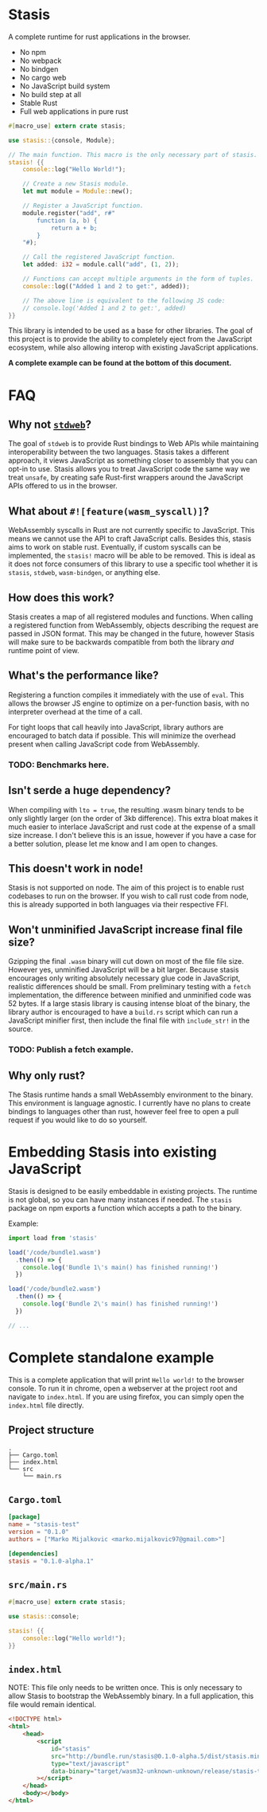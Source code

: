 # Stasis

A complete runtime for rust applications in the browser.

* No npm
* No webpack
* No bindgen
* No cargo web
* No JavaScript build system
* No build step at all
* Stable Rust
* Full web applications in pure rust

```rust
#[macro_use] extern crate stasis;

use stasis::{console, Module};

// The main function. This macro is the only necessary part of stasis.
stasis! {{
    console::log("Hello World!");

    // Create a new Stasis module.
    let mut module = Module::new();

    // Register a JavaScript function.
    module.register("add", r#"
        function (a, b) {
            return a + b;
        }
    "#);

    // Call the registered JavaScript function.
    let added: i32 = module.call("add", (1, 2));

    // Functions can accept multiple arguments in the form of tuples.
    console::log(("Added 1 and 2 to get:", added));

    // The above line is equivalent to the following JS code:
    // console.log('Added 1 and 2 to get:', added)
}}
```

This library is intended to be used as a base for other libraries. The goal of
this project is to provide the ability to completely eject from the JavaScript
ecosystem, while also allowing interop with existing JavaScript applications.

**A complete example can be found at the bottom of this document.**

# FAQ

## Why not [`stdweb`](https://github.com/koute/stdweb)?

The goal of `stdweb` is to provide Rust bindings to Web APIs while maintaining
interoperability between the two languages. Stasis takes a different approach,
it views JavaScript as something closer to assembly that you can opt-in to use.
Stasis allows you to treat JavaScript code the same way we treat `unsafe`, by
creating safe Rust-first wrappers around the JavaScript APIs offered to us in
the browser.

## What about `#![feature(wasm_syscall)]`?

WebAssembly syscalls in Rust are not currently specific to JavaScript. This
means we cannot use the API to craft JavaScript calls. Besides this, stasis aims
to work on stable rust. Eventually, if custom syscalls can be implemented, the
`stasis!` macro will be able to be removed. This is ideal as it does not force
consumers of this library to use a specific tool whether it is `stasis`,
`stdweb`, `wasm-bindgen`, or anything else.

## How does this work?

Stasis creates a map of all registered modules and functions. When calling a
registered function from WebAssembly, objects describing the request are passed
in JSON format. This may be changed in the future, however Stasis will make sure
to be backwards compatible from both the library *and* runtime point of view.

## What's the performance like?

Registering a function compiles it immediately with the use of `eval`. This
allows the browser JS engine to optimize on a per-function basis, with no
interpreter overhead at the time of a call.

For tight loops that call heavily into JavaScript, library authors are
encouraged to batch data if possible. This will minimize the overhead present
when calling JavaScript code from WebAssembly.

### TODO: Benchmarks here.

## Isn't serde a huge dependency?

When compiling with `lto = true`, the resulting .wasm binary tends to be only
slightly larger (on the order of 3kb difference). This extra bloat makes it much
easier to interlace JavaScript and rust code at the expense of a small size
increase. I don't believe this is an issue, however if you have a case for a
better solution, please let me know and I am open to changes.

## This doesn't work in node!

Stasis is not supported on node. The aim of this project is to enable rust
codebases to run on the browser. If you wish to call rust code from node, this
is already supported in both languages via their respective FFI.

## Won't unminified JavaScript increase final file size?

Gzipping the final `.wasm` binary will cut down on most of the file file size.
However yes, unminified JavaScript will be a bit larger. Because stasis
encourages only writing absolutely necessary glue code in JavaScript, realistic
differences should be small. From preliminary testing with a `fetch`
implementation, the difference between minified and unminified code was 52
bytes. If a large stasis library is causing intense bloat of the binary, the
library author is encouraged to have a `build.rs` script which can run a
JavaScript minifier first, then include the final file with `include_str!` in
the source.

### TODO: Publish a fetch example.

## Why only rust?

The Stasis runtime hands a small WebAssembly environment to the binary. This
environment is language agnostic. I currently have no plans to create bindings
to languages other than rust, however feel free to open a pull request if you
would like to do so yourself.

# Embedding Stasis into existing JavaScript

Stasis is designed to be easily embeddable in existing projects. The runtime is
not global, so you can have many instances if needed. The `stasis` package on
npm exports a function which accepts a path to the binary.

Example:

```javascript
import load from 'stasis'

load('/code/bundle1.wasm')
  .then(() => {
    console.log('Bundle 1\'s main() has finished running!')
  })

load('/code/bundle2.wasm')
  .then(() => {
    console.log('Bundle 2\'s main() has finished running!')
  })

// ...
```

# Complete standalone example

This is a complete application that will print `Hello world!` to the browser
console. To run it in chrome, open a webserver at the project root and navigate
to `index.html`. If you are using firefox, you can simply open the `index.html`
file directly.

## Project structure

```
.
├── Cargo.toml
├── index.html
└── src
    └── main.rs
```

## `Cargo.toml`

```toml
[package]
name = "stasis-test"
version = "0.1.0"
authors = ["Marko Mijalkovic <marko.mijalkovic97@gmail.com>"]

[dependencies]
stasis = "0.1.0-alpha.1"
```

## `src/main.rs`

```rust
#[macro_use] extern crate stasis;

use stasis::console;

stasis! {{
    console::log("Hello world!");
}}
```

## `index.html`

NOTE: This file only needs to be written once. This is only necessary to allow
Stasis to bootstrap the WebAssembly binary. In a full application, this file
would remain identical.

```html
<!DOCTYPE html>
<html>
    <head>
        <script
            id="stasis"
            src="http://bundle.run/stasis@0.1.0-alpha.5/dist/stasis.min.js"
            type="text/javascript"
            data-binary="target/wasm32-unknown-unknown/release/stasis-test.wasm"
        ></script>
    </head>
    <body></body>
</html>
```
